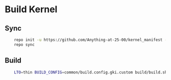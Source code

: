 # Build Kernel
## Sync ###
```bash
    repo init -u https://github.com/Anything-at-25-00/kernel_manifest -b common-android12-5.10
    repo sync
```
## Build ###
```bash
    LTO=thin BUILD_CONFIG=common/build.config.gki.custom build/build.sh
```
